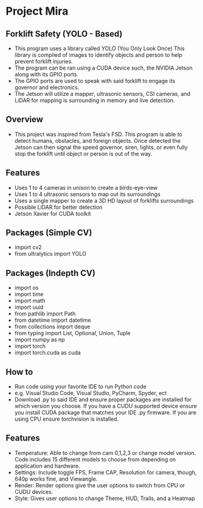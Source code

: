 # Project Mira

## Forklift Safety (YOLO - Based)
- This program uses a library called YOLO (You Only Look Once) This library is compiled of images to identify objects and person to help prevent forklift injuries. 
- The program can be ran using a CUDA device such, the NVIDIA Jetson along with its GPIO ports. 
- The GPIO ports are used to speak with said forklift to engage its governor  and electronics. 
- The Jetson will utilize a mapper, ultrasonic sensors, CSI cameras, and LiDAR for mapping is surrounding in memory and live detection.
## Overview
- This project was inspired from Tesla's FSD. This program is able to detect humans, obstacles, and foreign objects. Once detected the Jetson can then signal the speed governor, siren, lights, or even fully stop the forklift until object or person is out of the way. 

## Features
- Uses 1 to 4 cameras in unison to create a birds-eye-view
- Uses 1 to 4 ultrasonic sensors to map out its surroundings
- Uses a single mapper to create a 3D HD layout of forklifts surroundings
- Possible LiDAR for better detection
- Jetson Xavier for CUDA toolkit

## Packages (Simple CV)
- import cv2
- from ultralytics import YOLO

## Packages (Indepth CV)
- import os
- import time
- import math
- import uuid
- from pathlib import Path
- from datetime import datetime
- from collections import deque
- from typing import List, Optional, Union, Tuple
- import numpy as np
- import torch
- import torch.cuda as cuda

## How to
- Run code using your favorite IDE to run Python code
- e.g. Visual Studio Code, Visual Studio, PyCharm, Spyder, ect
- Download .py to said IDE and ensure proper packages are installed for which version you choose. If you have a CUDU supported device ensure you install CUDA package that matches your IDE .py firmware. If you are using CPU ensure torchvision is installed.

## Features
- Temperature: Able to change from cam 0,1,2,3 or change model version. Code includes 15 different models to choose from depending on application and hardware.
- Settings: Include toggle FPS, Frame CAP, Resolution for camera, though, 640p works fine, and Viewangle.
- Render: Render options give the user options to switch from CPU or CUDU devices.
- Style: Gives user options to change Theme, HUD, Trails, and a Heatmap
